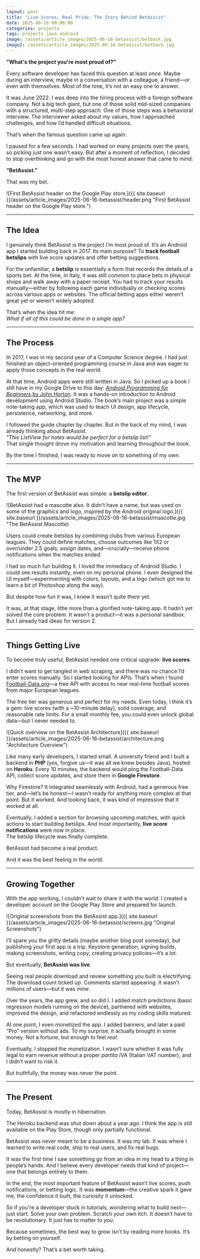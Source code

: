```yaml
---
layout: post
title: "Live Scores, Real Pride: The Story Behind BetAssist"
date: 2025-06-16 00:00:00
categories: projects
tags: projects java android
image: /assets/article_images/2025-06-16-betassist/betback.jpg
image2: /assets/article_images/2025-06-16-betassist/betback.jpg
---
```


**"What's the project you're most proud of?"**

Every software developer has faced this question at least once. Maybe during an interview, maybe in a conversation with a colleague, a friend—or even with themselves. Most of the time, it’s not an easy one to answer.

It was June 2022. I was deep into the hiring process with a foreign software company. Not a big tech giant, but one of those solid mid-sized companies with a structured, multi-step approach. One of those steps was a behavioral interview. The interviewer asked about my values, how I approached challenges, and how I’d handled difficult situations.

That’s when the famous question came up again.

I paused for a few seconds. I had worked on many projects over the years, so picking just one wasn’t easy. But after a moment of reflection, I decided to stop overthinking and go with the most honest answer that came to mind:

**“BetAssist.”**

That was my bet.

![First BetAssist header on the Google Play store.]({{ site.baseurl }}/assets/article_images/2025-06-16-betassist/header.png "First BetAssist header on the Google Play store.")

---

## The Idea

I genuinely think BetAssist is the project I’m most proud of. It’s an Android app I started building back in 2017. Its main purpose? To **track football betslips** with live score updates and offer betting suggestions.

For the unfamiliar, a **betslip** is essentially a form that records the details of a sports bet. At the time, in Italy, it was still common to place bets in physical shops and walk away with a paper receipt. You had to track your results manually—either by following each game individually or checking scores across various apps or websites. The official betting apps either weren’t great yet or weren’t widely adopted.

That’s when the idea hit me:  
_What if all of this could be done in a single app?_

---

## The Process

In 2017, I was in my second year of a Computer Science degree. I had just finished an object-oriented programming course in Java and was eager to apply those concepts in the real world.

At that time, Android apps were still written in Java. So I picked up a book I still have in my Google Drive to this day: [_Android Programming for Beginners_ by John Horton](https://github.com/PacktPublishing/Android-Programming-for-Beginners-Third-Edition). It was a hands-on introduction to Android development using Android Studio. The book’s main project was a simple note-taking app, which was used to teach UI design, app lifecycle, persistence, networking, and more.

I followed the guide chapter by chapter. But in the back of my mind, I was already thinking about BetAssist.  
_"This ListView for notes would be perfect for a betslip list!"_  
That single thought drove my motivation and learning throughout the book.

By the time I finished, I was ready to move on to something of my own.

---

## The MVP

The first version of BetAssist was simple: a **betslip editor**.

![BetAssist had a mascotte also. It didn't have a name, but was used on some of the graphics and logo, inspired by the Android original logo.]({{ site.baseurl }}/assets/article_images/2025-06-16-betassist/mascotte.jpg "The BetAssist Mascotte)

Users could create betslips by combining clubs from various European leagues. They could define matches, choose outcomes like 1X2 or over/under 2.5 goals, assign dates, and—crucially—receive phone notifications when the matches ended.

I had so much fun building it. I loved the immediacy of Android Studio. I could see results instantly, even on my personal phone. I even designed the UI myself—experimenting with colors, layouts, and a logo (which got me to learn a bit of Photoshop along the way).

But despite how fun it was, I knew it wasn’t quite _there_ yet.

It was, at that stage, little more than a glorified note-taking app. It hadn’t yet solved the core problem. It wasn’t a product—it was a personal sandbox. But I already had ideas for version 2.

---

## Things Getting Live

To become truly useful, BetAssist needed one critical upgrade: **live scores**.

I didn’t want to get tangled in web scraping, and there was no chance I’d enter scores manually. So I started looking for APIs. That’s when I found [Football-Data.org](https://www.football-data.org)—a free API with access to near real-time football scores from major European leagues.

The free tier was generous and perfect for my needs. Even today, I think it’s a gem: live scores (with a ~10-minute delay), solid coverage, and reasonable rate limits. For a small monthly fee, you could even unlock global data—but I never needed to.

![Quick overview on the BetAssist Architecture]({{ site.baseurl }}/assets/article_images/2025-06-16-betassist/architecture.png "Architecture Overview")

Like many early developers, I started small. A university friend and I built a backend in **PHP** (yes, forgive us—it was all we knew besides Java), hosted on **Heroku**. Every 10 minutes, the backend would ping the Football-Data API, collect score updates, and store them in **Google Firestore**.

Why Firestore? It integrated seamlessly with Android, had a generous free tier, and—let’s be honest—I wasn’t ready for anything more complex at that point. But it worked. And looking back, it was kind of impressive that it worked at all.

Eventually, I added a section for browsing upcoming matches, with quick actions to start building betslips. And most importantly, **live score notifications** were now in place.  
The betslip lifecycle was finally complete.

BetAssist had become a real product.

And it was the best feeling in the world.

---

## Growing Together

With the app working, I couldn’t wait to share it with the world. I created a developer account on the Google Play Store and prepared for launch.

![Original screenshots from the BetAssist app.]({{ site.baseurl }}/assets/article_images/2025-06-16-betassist/screens.jpg "Original Screenshots")

I’ll spare you the gritty details (maybe another blog post someday), but publishing your first app is a trip. Keystore generation, signing builds, making screenshots, writing copy, creating privacy policies—it’s a lot.

But eventually, **BetAssist was live**.

Seeing real people download and review something you built is electrifying. The download count ticked up. Comments started appearing. It wasn’t millions of users—but it was _mine_.

Over the years, the app grew, and so did I. I added match predictions (basic regression models running on the device), partnered with websites, improved the design, and refactored endlessly as my coding skills matured.

At one point, I even monetized the app. I added banners, and later a paid “Pro” version without ads. To my surprise, it actually brought in some money. Not a fortune, but enough to feel _real_.

Eventually, I stopped the monetization. I wasn’t sure whether it was fully legal to earn revenue without a proper _partita IVA_ (Italian VAT number), and I didn’t want to risk it.

But truthfully, the money was never the point.

---

## The Present

Today, BetAssist is mostly in hibernation.

The Heroku backend was shut down about a year ago. I think the app is still available on the Play Store, though only partially functional.

BetAssist was never meant to be a business. It was my lab. It was where I learned to write real code, ship to real users, and fix real bugs.

It was the first time I saw something go from an idea in my head to a thing in people’s hands. And I believe every developer needs that kind of project—one that belongs entirely to them.

In the end, the most important feature of BetAssist wasn’t live scores, push notifications, or betting logic. It was **momentum**—the creative spark it gave me, the confidence it built, the curiosity it unlocked.

So if you're a developer stuck in tutorials, wondering what to build next—just start. Solve your own problem. Scratch your own itch. It doesn’t have to be revolutionary. It just has to matter to _you_.

Because sometimes, the best way to grow isn’t by reading more books. It’s by betting on yourself.

And honestly? That’s a bet worth taking.
